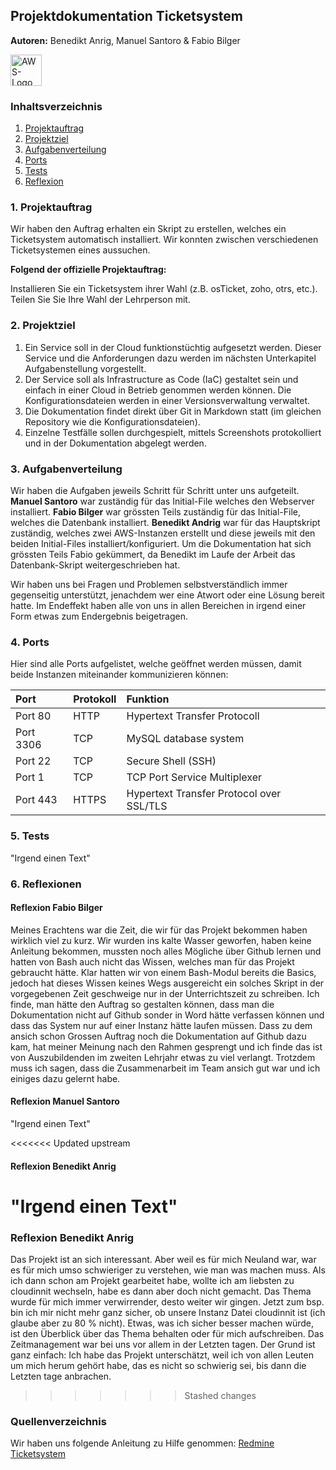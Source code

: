 ## Projektdokumentation Ticketsystem
**Autoren:** Benedikt Anrig, Manuel Santoro & Fabio Bilger

<img alt="AWS-Logo" src="https://user-images.githubusercontent.com/73245336/209247010-14a3b368-32fa-40ee-bd46-9c6322aff8a0.png" style="height:50px"></img>


### Inhaltsverzeichnis
1. [Projektauftrag](#projektauftrag)
2. [Projektziel](#projektziel)
3. [Aufgabenverteilung](#aufgabenverteilung)
4. [Ports](#ports)
5. [Tests](#tests)
6. [Reflexion](#reflexion)
 

<a name="projektauftrag"></a>
### 1. Projektauftrag
Wir haben den Auftrag erhalten ein Skript zu erstellen, welches ein Ticketsystem automatisch installiert. Wir konnten zwischen verschiedenen Ticketsystemen eines aussuchen. 

**Folgend der offizielle Projektauftrag:**

Installieren Sie ein Ticketsystem ihrer Wahl (z.B. osTicket, zoho, otrs, etc.). Teilen Sie Sie Ihre Wahl der Lehrperson mit.

<a name="projektziel"></a>
### 2. Projektziel

1.	Ein Service soll in der Cloud funktionstüchtig aufgesetzt werden. Dieser Service und die Anforderungen dazu werden im nächsten Unterkapitel Aufgabenstellung 
   vorgestellt.
3.	Der Service soll als Infrastructure as Code (IaC) gestaltet sein und einfach in einer Cloud in Betrieb genommen werden können. Die Konfigurationsdateien werden in      einer Versionsverwaltung verwaltet.
4.	Die Dokumentation findet direkt über Git in Markdown statt (im gleichen Repository wie die Konfigurationsdateien).
5.	Einzelne Testfälle sollen durchgespielt, mittels Screenshots protokolliert und in der Dokumentation abgelegt werden.


<a name="aufgabenverteilung"></a>
### 3. Aufgabenverteilung

Wir haben die Aufgaben jeweils Schritt für Schritt unter uns aufgeteilt.
**Manuel Santoro** war zuständig für das Initial-File welches den Webserver installiert.
**Fabio Bilger** war grössten Teils zuständig für das Initial-File, welches die Datenbank installiert.
**Benedikt Andrig** war für das Hauptskript zuständig, welches zwei AWS-Instanzen erstellt und diese jeweils mit den beiden Initial-Files installiert/konfiguriert.
Um die Dokumentation hat sich grössten Teils Fabio gekümmert, da Benedikt im Laufe der Arbeit das Datenbank-Skript weitergeschrieben hat.

Wir haben uns bei Fragen und Problemen selbstverständlich immer gegenseitig unterstützt, jenachdem wer eine Atwort oder eine Lösung bereit hatte.
Im Endeffekt haben alle von uns in allen Bereichen in irgend einer Form etwas zum Endergebnis beigetragen.

<a name="ports"></a>
### 4. Ports
Hier sind alle Ports aufgelistet, welche geöffnet werden müssen, damit beide Instanzen miteinander kommunizieren können:

| Port         | Protokoll      | Funktion                        |
| :---         | :---           | :---                            |
| Port 80      | HTTP           | Hypertext Transfer Protocoll    |
| Port 3306    | TCP            | MySQL database system           |
| Port 22      | TCP            | Secure Shell (SSH)              |
| Port 1       | TCP            | TCP Port Service Multiplexer    |
| Port 443     | HTTPS          | Hypertext Transfer Protocol over SSL/TLS |

<a name="tests"></a>
### 5. Tests
"Irgend einen Text"

<a name="reflexion"></a>
### 6. Reflexionen

#### Reflexion Fabio Bilger
Meines Erachtens war die Zeit, die wir für das Projekt bekommen haben wirklich viel zu kurz. Wir wurden ins kalte Wasser geworfen, haben keine Anleitung bekommen, mussten noch alles Mögliche über Github lernen und hatten von Bash auch nicht das Wissen, welches man für das Projekt gebraucht hätte.
Klar hatten wir von einem Bash-Modul bereits die Basics, jedoch hat dieses Wissen keines Wegs ausgereicht ein solches Skript in der vorgegebenen Zeit geschweige nur in der Unterrichtszeit zu schreiben. 
Ich finde, man hätte den Auftrag so gestalten können, dass man die Dokumentation nicht auf Github sonder in Word hätte verfassen können und dass das System nur auf einer Instanz hätte laufen müssen. 
Dass zu dem ansich schon Grossen Auftrag noch die Dokumentation auf Github dazu kam, hat meiner Meinung nach den Rahmen gesprengt und ich finde das ist von Auszubildenden im zweiten Lehrjahr etwas zu viel verlangt.
Trotzdem muss ich sagen, dass die Zusammenarbeit im Team ansich gut war und ich einiges dazu gelernt habe.

#### Reflexion Manuel Santoro
"Irgend einen Text"

<<<<<<< Updated upstream
#### Reflexion Benedikt Anrig
"Irgend einen Text"
=======
### Reflexion Benedikt Anrig
Das Projekt ist an sich interessant. Aber weil es für mich Neuland war, war es für mich umso schwieriger zu verstehen, wie man was machen muss. Als ich dann schon am Projekt gearbeitet habe, wollte ich am liebsten zu cloudinnit wechseln, habe es dann aber doch nicht gemacht. Das Thema wurde für mich immer verwirrender, desto weiter wir gingen. Jetzt zum bsp. bin ich mir nicht mehr ganz sicher, ob unsere Instanz Datei cloudinnit ist (ich glaube aber zu 80 % nicht). Etwas, was ich sicher besser machen würde, ist den Überblick über das Thema behalten oder für mich aufschreiben. Das Zeitmanagement war bei uns vor allem in der Letzten tagen. Der Grund ist ganz einfach: Ich habe das Projekt unterschätzt, weil ich von allen Leuten um mich herum gehört habe, das es nicht so schwierig sei, bis dann die Letzten tage anbrachen.
>>>>>>> Stashed changes



### Quellenverzeichnis
Wir haben uns folgende Anleitung zu Hilfe genommen:
<a href="https://www.veuhoff.net/redmine-ticketsystem-installation-und-konfiguration-fuer-linux-ubuntu-22-04/"> Redmine Ticketsystem </a>
